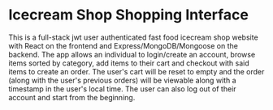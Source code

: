 # Icecream Shop Shopping Interface

This is a full-stack jwt user authenticated fast food icecream shop website with React on the frontend and Express/MongoDB/Mongoose on the backend. The app allows an individual to login/create an account, browse items sorted by category, add items to their cart and checkout with said items to create an order. The user's cart will be reset to empty and the order (along with the user's previous orders) will be viewable along with a timestamp in the user's local time. The user can also log out of their account and start from the beginning.
